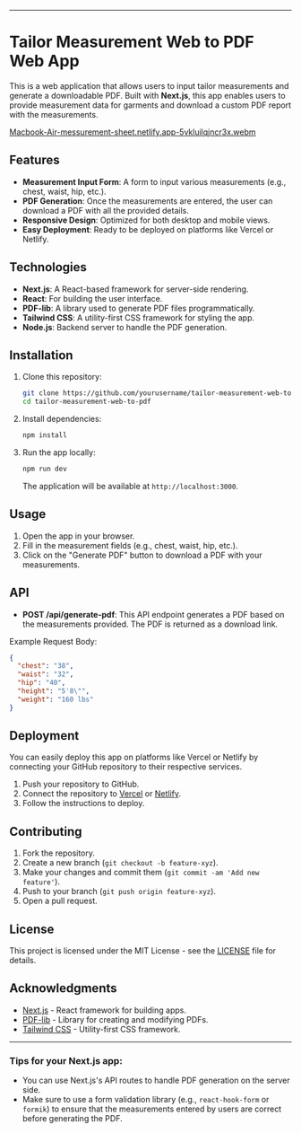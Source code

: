 

---

# Tailor Measurement Web to PDF Web App

This is a web application that allows users to input tailor measurements and generate a downloadable PDF. Built with **Next.js**, this app enables users to provide measurement data for garments and download a custom PDF report with the measurements.

[Macbook-Air-messurement-sheet.netlify.app-5vkluilqjncr3x.webm](https://github.com/user-attachments/assets/e3ad118a-64b5-4d3b-87d2-11691cbf141c)



## Features

- **Measurement Input Form**: A form to input various measurements (e.g., chest, waist, hip, etc.).
- **PDF Generation**: Once the measurements are entered, the user can download a PDF with all the provided details.
- **Responsive Design**: Optimized for both desktop and mobile views.
- **Easy Deployment**: Ready to be deployed on platforms like Vercel or Netlify.

## Technologies

- **Next.js**: A React-based framework for server-side rendering.
- **React**: For building the user interface.
- **PDF-lib**: A library used to generate PDF files programmatically.
- **Tailwind CSS**: A utility-first CSS framework for styling the app.
- **Node.js**: Backend server to handle the PDF generation.

## Installation

1. Clone this repository:
   ```bash
   git clone https://github.com/yourusername/tailor-measurement-web-to-pdf.git
   cd tailor-measurement-web-to-pdf
   ```

2. Install dependencies:
   ```bash
   npm install
   ```

3. Run the app locally:
   ```bash
   npm run dev
   ```

   The application will be available at `http://localhost:3000`.

## Usage

1. Open the app in your browser.
2. Fill in the measurement fields (e.g., chest, waist, hip, etc.).
3. Click on the "Generate PDF" button to download a PDF with your measurements.

## API

- **POST /api/generate-pdf**: This API endpoint generates a PDF based on the measurements provided. The PDF is returned as a download link.

Example Request Body:
```json
{
  "chest": "38",
  "waist": "32",
  "hip": "40",
  "height": "5'8\"",
  "weight": "160 lbs"
}
```

## Deployment

You can easily deploy this app on platforms like Vercel or Netlify by connecting your GitHub repository to their respective services.

1. Push your repository to GitHub.
2. Connect the repository to [Vercel](https://vercel.com/) or [Netlify](https://www.netlify.com/).
3. Follow the instructions to deploy.

## Contributing

1. Fork the repository.
2. Create a new branch (`git checkout -b feature-xyz`).
3. Make your changes and commit them (`git commit -am 'Add new feature'`).
4. Push to your branch (`git push origin feature-xyz`).
5. Open a pull request.

## License

This project is licensed under the MIT License - see the [LICENSE](LICENSE) file for details.

## Acknowledgments

- [Next.js](https://nextjs.org/) - React framework for building apps.
- [PDF-lib](https://pdf-lib.js.org/) - Library for creating and modifying PDFs.
- [Tailwind CSS](https://tailwindcss.com/) - Utility-first CSS framework.

---

### Tips for your Next.js app:

- You can use Next.js's API routes to handle PDF generation on the server side. 
- Make sure to use a form validation library (e.g., `react-hook-form` or `formik`) to ensure that the measurements entered by users are correct before generating the PDF.

